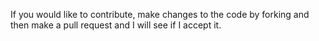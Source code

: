 If you would like to contribute, make changes to the code by forking and then make a pull request and I will see if I accept it.
